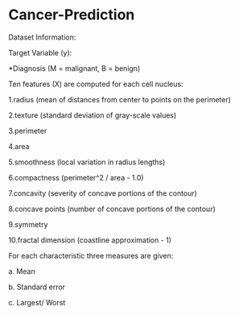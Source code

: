 # Cancer-Prediction
Dataset Information:

Target Variable (y):

*Diagnosis (M = malignant, B = benign)

Ten features (X) are computed for each cell nucleus:

1.radius (mean of distances from center to points on the perimeter)

2.texture (standard deviation of gray-scale values)

3.perimeter

4.area

5.smoothness (local variation in radius lengths)

6.compactness (perimeter^2 / area - 1.0)

7.concavity (severity of concave portions of the contour)

8.concave points (number of concave portions of the contour)

9.symmetry

10.fractal dimension (coastline approximation - 1)

For each characteristic three measures are given:

a. Mean

b. Standard error

c. Largest/ Worst
